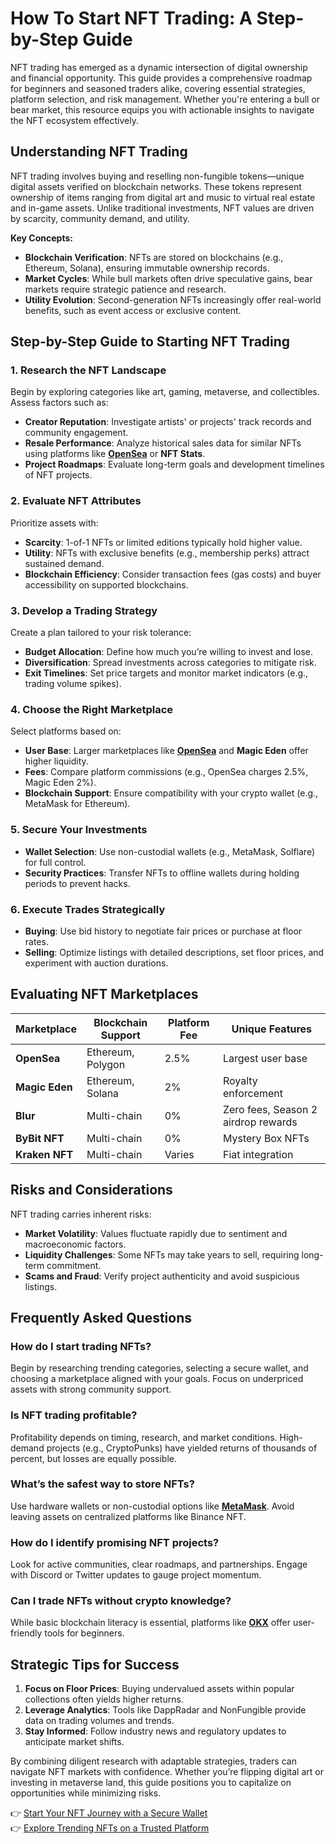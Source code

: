 # How To Start NFT Trading: A Step-by-Step Guide  

NFT trading has emerged as a dynamic intersection of digital ownership and financial opportunity. This guide provides a comprehensive roadmap for beginners and seasoned traders alike, covering essential strategies, platform selection, and risk management. Whether you're entering a bull or bear market, this resource equips you with actionable insights to navigate the NFT ecosystem effectively.  

## Understanding NFT Trading  

NFT trading involves buying and reselling non-fungible tokens—unique digital assets verified on blockchain networks. These tokens represent ownership of items ranging from digital art and music to virtual real estate and in-game assets. Unlike traditional investments, NFT values are driven by scarcity, community demand, and utility.  

**Key Concepts:**  
- **Blockchain Verification**: NFTs are stored on blockchains (e.g., Ethereum, Solana), ensuring immutable ownership records.  
- **Market Cycles**: While bull markets often drive speculative gains, bear markets require strategic patience and research.  
- **Utility Evolution**: Second-generation NFTs increasingly offer real-world benefits, such as event access or exclusive content.  

## Step-by-Step Guide to Starting NFT Trading  

### 1. Research the NFT Landscape  
Begin by exploring categories like art, gaming, metaverse, and collectibles. Assess factors such as:  
- **Creator Reputation**: Investigate artists' or projects' track records and community engagement.  
- **Resale Performance**: Analyze historical sales data for similar NFTs using platforms like **[OpenSea](https://bit.ly/okx-bonus)** or **NFT Stats**.  
- **Project Roadmaps**: Evaluate long-term goals and development timelines of NFT projects.  

### 2. Evaluate NFT Attributes  
Prioritize assets with:  
- **Scarcity**: 1-of-1 NFTs or limited editions typically hold higher value.  
- **Utility**: NFTs with exclusive benefits (e.g., membership perks) attract sustained demand.  
- **Blockchain Efficiency**: Consider transaction fees (gas costs) and buyer accessibility on supported blockchains.  

### 3. Develop a Trading Strategy  
Create a plan tailored to your risk tolerance:  
- **Budget Allocation**: Define how much you’re willing to invest and lose.  
- **Diversification**: Spread investments across categories to mitigate risk.  
- **Exit Timelines**: Set price targets and monitor market indicators (e.g., trading volume spikes).  

### 4. Choose the Right Marketplace  
Select platforms based on:  
- **User Base**: Larger marketplaces like **[OpenSea](https://bit.ly/okx-bonus)** and **Magic Eden** offer higher liquidity.  
- **Fees**: Compare platform commissions (e.g., OpenSea charges 2.5%, Magic Eden 2%).  
- **Blockchain Support**: Ensure compatibility with your crypto wallet (e.g., MetaMask for Ethereum).  

### 5. Secure Your Investments  
- **Wallet Selection**: Use non-custodial wallets (e.g., MetaMask, Solflare) for full control.  
- **Security Practices**: Transfer NFTs to offline wallets during holding periods to prevent hacks.  

### 6. Execute Trades Strategically  
- **Buying**: Use bid history to negotiate fair prices or purchase at floor rates.  
- **Selling**: Optimize listings with detailed descriptions, set floor prices, and experiment with auction durations.  

## Evaluating NFT Marketplaces  

| Marketplace       | Blockchain Support       | Platform Fee | Unique Features                     |  
|--------------------|--------------------------|--------------|-------------------------------------|  
| **OpenSea**        | Ethereum, Polygon        | 2.5%         | Largest user base                   |  
| **Magic Eden**     | Ethereum, Solana         | 2%           | Royalty enforcement                 |  
| **Blur**           | Multi-chain              | 0%           | Zero fees, Season 2 airdrop rewards |  
| **ByBit NFT**      | Multi-chain              | 0%           | Mystery Box NFTs                    |  
| **Kraken NFT**     | Multi-chain              | Varies       | Fiat integration                    |  

## Risks and Considerations  

NFT trading carries inherent risks:  
- **Market Volatility**: Values fluctuate rapidly due to sentiment and macroeconomic factors.  
- **Liquidity Challenges**: Some NFTs may take years to sell, requiring long-term commitment.  
- **Scams and Fraud**: Verify project authenticity and avoid suspicious listings.  

## Frequently Asked Questions  

### How do I start trading NFTs?  
Begin by researching trending categories, selecting a secure wallet, and choosing a marketplace aligned with your goals. Focus on underpriced assets with strong community support.  

### Is NFT trading profitable?  
Profitability depends on timing, research, and market conditions. High-demand projects (e.g., CryptoPunks) have yielded returns of thousands of percent, but losses are equally possible.  

### What’s the safest way to store NFTs?  
Use hardware wallets or non-custodial options like **[MetaMask](https://bit.ly/okx-bonus)**. Avoid leaving assets on centralized platforms like Binance NFT.  

### How do I identify promising NFT projects?  
Look for active communities, clear roadmaps, and partnerships. Engage with Discord or Twitter updates to gauge project momentum.  

### Can I trade NFTs without crypto knowledge?  
While basic blockchain literacy is essential, platforms like **[OKX](https://bit.ly/okx-bonus)** offer user-friendly tools for beginners.  

## Strategic Tips for Success  

1. **Focus on Floor Prices**: Buying undervalued assets within popular collections often yields higher returns.  
2. **Leverage Analytics**: Tools like DappRadar and NonFungible provide data on trading volumes and trends.  
3. **Stay Informed**: Follow industry news and regulatory updates to anticipate market shifts.  

By combining diligent research with adaptable strategies, traders can navigate NFT markets with confidence. Whether you’re flipping digital art or investing in metaverse land, this guide positions you to capitalize on opportunities while minimizing risks.  

👉 [Start Your NFT Journey with a Secure Wallet](https://bit.ly/okx-bonus)  
👉 [Explore Trending NFTs on a Trusted Platform](https://bit.ly/okx-bonus)